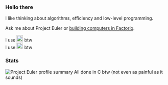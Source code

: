 ### Hello there

I like thinking about algorithms, efficiency and low-level programming.

Ask me about Project Euler or [building computers in Factorio](https://github.com/giodueck/factorio-computing).

<p>
  I use <img title="Arch Linux" alt="Arch Linux" height="20" width="20" src="https://cdn.simpleicons.org/archlinux/1793D1" /> btw <br>
  I use <img title="Neovim" alt="Neovim" height="20" width="20" src="https://cdn.simpleicons.org/neovim/57A143" /> btw
</p>

### Stats
<img alt="Project Euler profile summary" src="https://projecteuler.net/profile/giodueck.png">
All done in C btw (not even as painful as it sounds)
